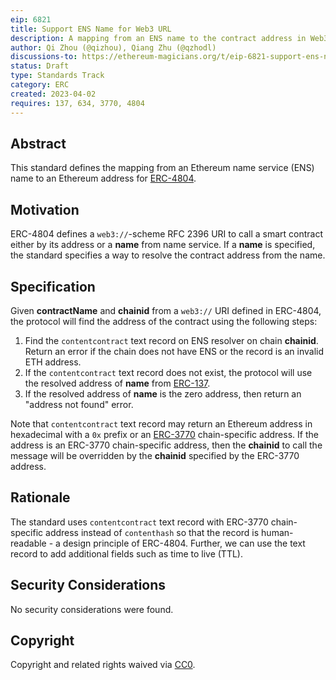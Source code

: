 ```yaml
---
eip: 6821
title: Support ENS Name for Web3 URL
description: A mapping from an ENS name to the contract address in Web3 URL
author: Qi Zhou (@qizhou), Qiang Zhu (@qzhodl)
discussions-to: https://ethereum-magicians.org/t/eip-6821-support-ens-name-for-web3-url/13654
status: Draft
type: Standards Track
category: ERC
created: 2023-04-02
requires: 137, 634, 3770, 4804
---
```


## Abstract

This standard defines the mapping from an Ethereum name service (ENS) name to an Ethereum address for [ERC-4804](./erc-4804.md).

## Motivation

ERC-4804 defines a `web3://`-scheme RFC 2396 URI to call a smart contract either by its address or a **name** from name service.  If a **name** is specified, the standard specifies a way to resolve the contract address from the name.

## Specification

Given **contractName** and **chainid** from a `web3://` URI defined in ERC-4804, the protocol will find the address of the contract using the following steps:

1. Find the `contentcontract` text record on ENS resolver on chain **chainid**.  Return an error if the chain does not have ENS or the record is an invalid ETH address.
2. If the `contentcontract` text record does not exist, the protocol will use the resolved address of **name** from [ERC-137](./eip-137.md#contract-address-interface).
3. If the resolved address of **name** is the zero address, then return an "address not found" error.

Note that `contentcontract` text record may return an Ethereum address in hexadecimal with a `0x` prefix or an [ERC-3770](./erc-3770.md) chain-specific address.  If the address is an ERC-3770 chain-specific address, then the **chainid** to call the message will be overridden by the **chainid** specified by the ERC-3770 address.

## Rationale

The standard uses `contentcontract` text record with ERC-3770 chain-specific address instead of `contenthash` so that the record is human-readable - a design principle of ERC-4804.  Further, we can use the text record to add additional fields such as time to live (TTL).

## Security Considerations

No security considerations were found.

## Copyright

Copyright and related rights waived via [CC0](../LICENSE.md).

